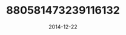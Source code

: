 ---
title: "880581473239116132"
image: "2014-12-22 07.25.13 880581473239116132_46248401"
date: "2014-12-22"
type: "photo"
---
